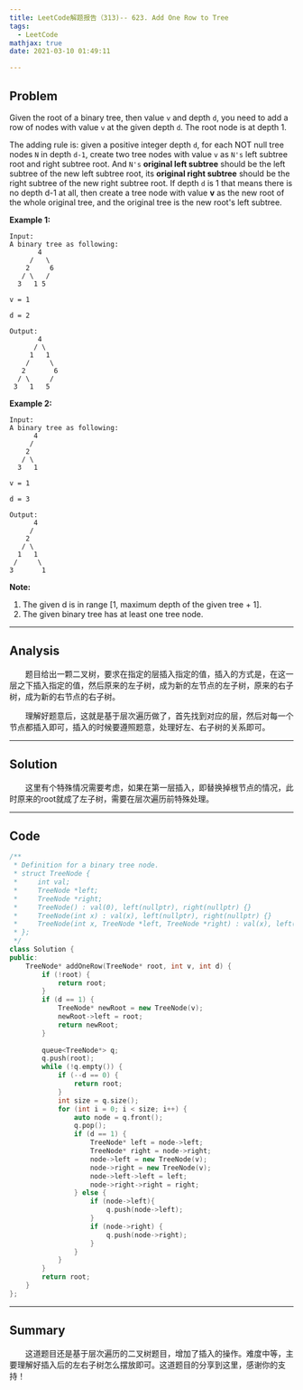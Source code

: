 ```yaml
---
title: LeetCode解题报告（313)-- 623. Add One Row to Tree
tags:
  - LeetCode
mathjax: true
date: 2021-03-10 01:49:11

---
```


## Problem

Given the root of a binary tree, then value `v` and depth `d`, you need to add a row of nodes with value `v` at the given depth `d`. The root node is at depth 1.

The adding rule is: given a positive integer depth `d`, for each NOT null tree nodes `N` in depth `d-1`, create two tree nodes with value `v` as `N's` left subtree root and right subtree root. And `N's` **original left subtree** should be the left subtree of the new left subtree root, its **original right subtree** should be the right subtree of the new right subtree root. If depth `d` is 1 that means there is no depth d-1 at all, then create a tree node with value **v** as the new root of the whole original tree, and the original tree is the new root's left subtree.

<!-- more -->

**Example 1:**

```
Input: 
A binary tree as following:
       4
     /   \
    2     6
   / \   / 
  3   1 5   

v = 1

d = 2

Output: 
       4
      / \
     1   1
    /     \
   2       6
  / \     / 
 3   1   5   

```

**Example 2:**

```
Input: 
A binary tree as following:
      4
     /   
    2    
   / \   
  3   1    

v = 1

d = 3

Output: 
      4
     /   
    2
   / \    
  1   1
 /     \  
3       1
```

**Note:**

1. The given d is in range [1, maximum depth of the given tree + 1].
2. The given binary tree has at least one tree node.

------

## Analysis

&emsp;&emsp;题目给出一颗二叉树，要求在指定的层插入指定的值，插入的方式是，在这一层之下插入指定的值，然后原来的左子树，成为新的左节点的左子树，原来的右子树，成为新的右节点的右子树。

&emsp;&emsp;理解好题意后，这就是基于层次遍历做了，首先找到对应的层，然后对每一个节点都插入即可，插入的时候要遵照题意，处理好左、右子树的关系即可。

------

## Solution

&emsp;&emsp;这里有个特殊情况需要考虑，如果在第一层插入，即替换掉根节点的情况，此时原来的root就成了左子树，需要在层次遍历前特殊处理。

------

## Code

```c++
/**
 * Definition for a binary tree node.
 * struct TreeNode {
 *     int val;
 *     TreeNode *left;
 *     TreeNode *right;
 *     TreeNode() : val(0), left(nullptr), right(nullptr) {}
 *     TreeNode(int x) : val(x), left(nullptr), right(nullptr) {}
 *     TreeNode(int x, TreeNode *left, TreeNode *right) : val(x), left(left), right(right) {}
 * };
 */
class Solution {
public:
    TreeNode* addOneRow(TreeNode* root, int v, int d) {
        if (!root) {
            return root;
        }
        if (d == 1) {
            TreeNode* newRoot = new TreeNode(v);
            newRoot->left = root;
            return newRoot;
        }
        
        queue<TreeNode*> q;
        q.push(root);
        while (!q.empty()) {
            if (--d == 0) {
                return root;
            }
            int size = q.size();
            for (int i = 0; i < size; i++) {
                auto node = q.front();
                q.pop();
                if (d == 1) {
                    TreeNode* left = node->left;
                    TreeNode* right = node->right;
                    node->left = new TreeNode(v);
                    node->right = new TreeNode(v);
                    node->left->left = left;
                    node->right->right = right;
                } else {
                    if (node->left){
                        q.push(node->left);
                    }
                    if (node->right) {
                        q.push(node->right);
                    }
                }
            }
        }
        return root;
    }
};
```

------

## Summary

&emsp;&emsp;这道题目还是基于层次遍历的二叉树题目，增加了插入的操作。难度中等，主要理解好插入后的左右子树怎么摆放即可。这道题目的分享到这里，感谢你的支持！
